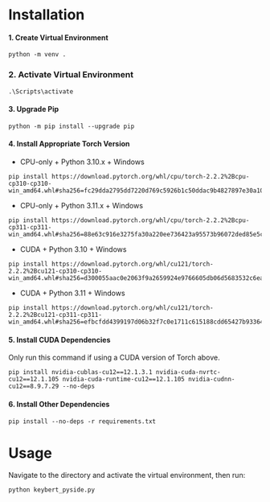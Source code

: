 # Installation
#### 1. Create Virtual Environment
```
python -m venv .
```
### 2. Activate Virtual Environment
```
.\Scripts\activate
```
#### 3. Upgrade Pip
```
python -m pip install --upgrade pip
```
#### 4. Install Appropriate Torch Version
* CPU-only + Python 3.10.x + Windows
```
pip install https://download.pytorch.org/whl/cpu/torch-2.2.2%2Bcpu-cp310-cp310-win_amd64.whl#sha256=fc29dda2795dd7220d769c5926b1c50ddac9b4827897e30a10467063691cdf54
```
* CPU-only + Python 3.11.x + Windows
```
pip install https://download.pytorch.org/whl/cpu/torch-2.2.2%2Bcpu-cp311-cp311-win_amd64.whl#sha256=88e63c916e3275fa30a220ee736423a95573b96072ded85e5c0171fd8f37a755
```
* CUDA + Python 3.10 + Windows
```
pip install https://download.pytorch.org/whl/cu121/torch-2.2.2%2Bcu121-cp310-cp310-win_amd64.whl#sha256=d300055aac0e2063f9a2659924e9766605db06d5683532c6eabbdef6bec865dd
```
* CUDA + Python 3.11 + Windows
```
pip install https://download.pytorch.org/whl/cu121/torch-2.2.2%2Bcu121-cp311-cp311-win_amd64.whl#sha256=efbcfdd4399197d06b32f7c0e1711c615188cdd65427b933648c7478fb880b3f
```
#### 5. Install CUDA Dependencies
Only run this command if using a CUDA version of Torch above.
```
pip install nvidia-cublas-cu12==12.1.3.1 nvidia-cuda-nvrtc-cu12==12.1.105 nvidia-cuda-runtime-cu12==12.1.105 nvidia-cudnn-cu12==8.9.7.29 --no-deps
```
#### 6. Install Other Dependencies
```
pip install --no-deps -r requirements.txt
```
# Usage
Navigate to the directory and activate the virtual environment, then run:
```
python keybert_pyside.py
```
